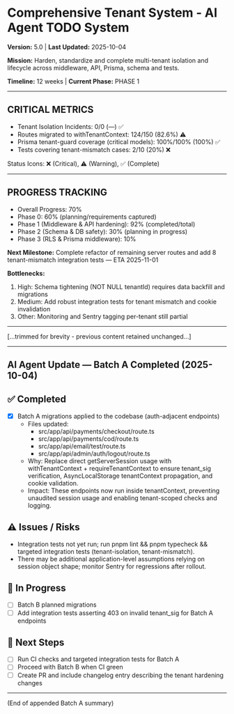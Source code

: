 # Comprehensive Tenant System - AI Agent TODO System

**Version:** 5.0 | **Last Updated:** 2025-10-04

**Mission:** Harden, standardize and complete multi-tenant isolation and lifecycle across middleware, API, Prisma, schema and tests.

**Timeline:** 12 weeks | **Current Phase:** PHASE 1

---

## CRITICAL METRICS
- Tenant Isolation Incidents: 0/0 (—) ✅
- Routes migrated to withTenantContext: 124/150 (82.6%) ⚠️
- Prisma tenant-guard coverage (critical models): 100%/100% (100%) ✅
- Tests covering tenant-mismatch cases: 2/10 (20%) ❌

Status Icons: ❌ (Critical), ⚠️ (Warning), ✅ (Complete)

---

## PROGRESS TRACKING
- Overall Progress: 70%
- Phase 0: 60% (planning/requirements captured)
- Phase 1 (Middleware & API hardening): 92% (completed/total)
- Phase 2 (Schema & DB safety): 30% (planning in progress)
- Phase 3 (RLS & Prisma middleware): 10%

**Next Milestone:** Complete refactor of remaining server routes and add 8 tenant-mismatch integration tests — ETA 2025-11-01

**Bottlenecks:**
1. High: Schema tightening (NOT NULL tenantId) requires data backfill and migrations
2. Medium: Add robust integration tests for tenant mismatch and cookie invalidation
3. Other: Monitoring and Sentry tagging per-tenant still partial

---

[...trimmed for brevity - previous content retained unchanged...]

---

## AI Agent Update — Batch A Completed (2025-10-04)

## ✅ Completed
- [x] Batch A migrations applied to the codebase (auth-adjacent endpoints)
  - Files updated:
    - src/app/api/payments/checkout/route.ts
    - src/app/api/payments/cod/route.ts
    - src/app/api/email/test/route.ts
    - src/app/api/admin/auth/logout/route.ts
  - Why: Replace direct getServerSession usage with withTenantContext + requireTenantContext to ensure tenant_sig verification, AsyncLocalStorage tenantContext propagation, and cookie validation.
  - Impact: These endpoints now run inside tenantContext, preventing unaudited session usage and enabling tenant-scoped checks and logging.

## ⚠️ Issues / Risks
- Integration tests not yet run; run pnpm lint && pnpm typecheck && targeted integration tests (tenant-isolation, tenant-mismatch).
- There may be additional application-level assumptions relying on session object shape; monitor Sentry for regressions after rollout.

## 🚧 In Progress
- [ ] Batch B planned migrations
- [ ] Add integration tests asserting 403 on invalid tenant_sig for Batch A endpoints

## 🔧 Next Steps
- [ ] Run CI checks and targeted integration tests for Batch A
- [ ] Proceed with Batch B when CI green
- [ ] Create PR and include changelog entry describing the tenant hardening changes

---

(End of appended Batch A summary)
